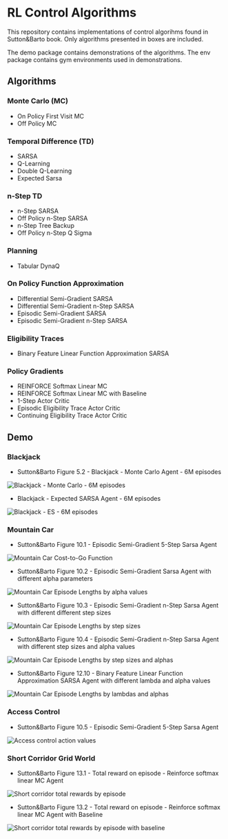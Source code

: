 # RL Control Algorithms

This repository contains implementations of control algorihms found in Sutton&Barto book. Only algorithms presented in boxes are included.

The demo package contains demonstrations of the algorithms. The env package contains gym environments used in demonstrations.

## Algorithms

### Monte Carlo (MC)

- On Policy First Visit MC 
- Off Policy MC

### Temporal Difference (TD)

- SARSA
- Q-Learning
- Double Q-Learning
- Expected Sarsa

### n-Step TD

- n-Step SARSA
- Off Policy n-Step SARSA
- n-Step Tree Backup
- Off Policy n-Step Q Sigma

### Planning

- Tabular DynaQ

### On Policy Function Approximation

- Differential Semi-Gradient SARSA
- Differential Semi-Gradient n-Step SARSA
- Episodic Semi-Gradient SARSA
- Episodic Semi-Gradient n-Step SARSA

### Eligibility Traces

- Binary Feature Linear Function Approximation SARSA

### Policy Gradients

- REINFORCE Softmax Linear MC
- REINFORCE Softmax Linear MC with Baseline
- 1-Step Actor Critic 
- Episodic Eligibility Trace Actor Critic
- Continuing Eligibility Trace Actor Critic

## Demo

### Blackjack

* Sutton&Barto Figure 5.2 - Blackjack - Monte Carlo Agent - 6M episodes

![Blackjack - Monte Carlo - 6M episodes](images/figure_5.2.png)

* Blackjack - Expected SARSA Agent - 6M episodes

![Blackjack - ES - 6M episodes](images/figure_blackjack-ES-6_000_000.png)


### Mountain Car

* Sutton&Barto Figure 10.1 - Episodic Semi-Gradient 5-Step Sarsa Agent

![Mountain Car Cost-to-Go Function](images/figure_10.1.png)

* Sutton&Barto Figure 10.2 - Episodic Semi-Gradient Sarsa Agent with different alpha parameters

![Mountain Car Episode Lengths by alpha values](images/figure_10.2.png)


* Sutton&Barto Figure 10.3 - Episodic Semi-Gradient n-Step Sarsa Agent with different different step sizes

![Mountain Car Episode Lengths by step sizes](images/figure_10.3.png)

* Sutton&Barto Figure 10.4 - Episodic Semi-Gradient n-Step Sarsa Agent with different step sizes and alpha values

![Mountain Car Episode Lengths by step sizes and alphas](images/figure_10.4.png)


* Sutton&Barto Figure 12.10 - Binary Feature Linear Function Approximation SARSA Agent with different lambda and alpha values

![Mountain Car Episode Lengths by lambdas and alphas](images/figure_12.10.png)


### Access Control

* Sutton&Barto Figure 10.5 - Episodic Semi-Gradient 5-Step Sarsa Agent

![Access control action values](images/figure_10.5.png)

### Short Corridor Grid World

* Sutton&Barto Figure 13.1 - Total reward on episode - Reinforce softmax linear MC Agent

![Short corridor total rewards by episode](images/figure_13.1.png)

* Sutton&Barto Figure 13.2 - Total reward on episode - Reinforce softmax linear MC Agent with Baseline

![Short corridor total rewards by episode with baseline](images/figure_13.2.png)


